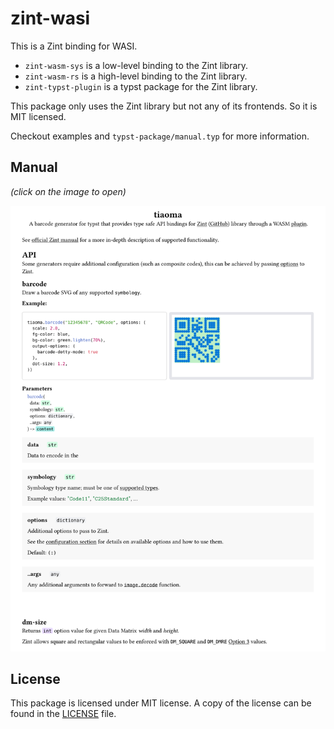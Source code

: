 # zint-wasi

This is a Zint binding for WASI.

- `zint-wasm-sys` is a low-level binding to the Zint library.
- `zint-wasm-rs` is a high-level binding to the Zint library.
- `zint-typst-plugin` is a typst package for the Zint library.

This package only uses the Zint library but not any of its frontends. So it is MIT licensed.

Checkout examples and `typst-package/manual.typ` for more information.

## Manual

_(click on the image to open)_

<a aria-label="Link to manual" href="https://raw.githubusercontent.com/Enter-tainer/zint-wasi/master/typst-package/manual.pdf" target="_blank">
  <img src="/assets/manual-preview.svg">
</a>

## License

This package is licensed under MIT license.
A copy of the license can be found in the [LICENSE](./LICENSE) file.
